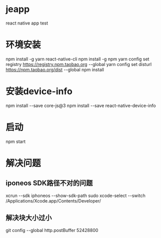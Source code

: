 # jeapp
react native app test

# 环境安装
npm install -g yarn react-native-cli
npm install -g npm
yarn config set registry https://registry.npm.taobao.org --global
yarn config set disturl https://npm.taobao.org/dist --global
npm install

# 安装device-info
npm install --save core-js@3
npm install --save react-native-device-info

# 启动
npm start

# 解决问题
## iponeos SDK路径不对的问题
xcrun --sdk iphoneos --show-sdk-path
sudo xcode-select --switch /Applications/Xcode.app/Contents/Developer/

## 解决块大小过小
git config --global http.postBuffer 52428800